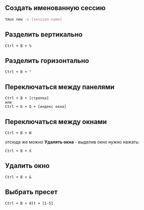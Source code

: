 ## Создать именованную сессию
```bash
tmux new -s [session-name]
```

## Разделить вертикально
```
Ctrl + B + %
```

## Разделить горизонтально
```
Ctrl + B + "
```

## Переключаться между панелями

```
Ctrl + B + [стрелка]
или
Ctrl + b + Q + [индекс окна]
```

## Переключаться между окнами

```
Ctrl + B + W
```

отсюда же можно **Удалять окна** - выделив окно нужно нажать:
```
Ctrl + B + X
```


## Удалить окно
```
Ctrl + B + &
```

## Выбрать пресет
~~~
Ctrl + B + Alt + [1-5]
~~~
